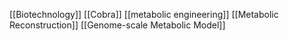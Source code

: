 [[Biotechnology]]
[[Cobra]]
[[metabolic engineering]]
[[Metabolic Reconstruction]]
[[Genome-scale Metabolic Model]]
